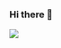 ### Hi there 👋

<a href=&quothttps://github.com/alimuhammadiiii>
<img align=&quotcenter&quot src=&quothttps://github-readme-stats.vercel.app/api?username=alimuhammadiiii&show_icons=true&count_private=true&include_all_commits=true&quot /></a>
<!--
**alimuhammadiiii/alimuhammadiiii** is a ✨ _special_ ✨ repository because its `README.md` (this file) appears on your GitHub profile.

Here are some ideas to get you started:

- 🔭 I’m currently working on ...
- 🌱 I’m currently learning ...
- 👯 I’m looking to collaborate on ...
- 🤔 I’m looking for help with ...
- 💬 Ask me about ...
- 📫 How to reach me: ...
- 😄 Pronouns: ...
- ⚡ Fun fact: ...
-->
